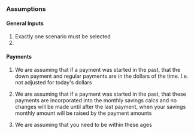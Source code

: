 ### Assumptions

#### General Inputs
1. Exactly one scenario must be selected
1. 

#### Payments
1. We are assuming that if a payment was started in the past, that the down payment and regular payments are in the dollars of the time. I.e. not adjusted for today's dollars
1. We are assuming that if a payment was started in the past, that these payments are incorporated into the monthly savings calcs and no changes will be made until after the last payment, when your savings monthly amount will be raised by the payment amounts


1. We are assuming that you need to be within these ages